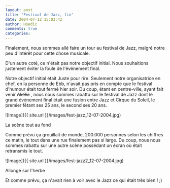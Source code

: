 ```yaml
---
layout: post
title: "Festival de Jazz, fin"
date: 2004-07-12 15:03:42
author: Hoedic
comments: true
categories: 
---
```



Finalement, nous sommes allé faire un tour au festival de Jazz, malgré notre peu d'intérêt pour cette chose musicale.

D'un autre coté, ce n'était pas notre objectif initial. Nous souhaitions justement éviter la foule de l'événement final.

Notre objectif initial était Juste pour rire. Seulement notre organisatrice en chef, en la personne de Ebb, n'avait pas pris en compte que le festival d'humour était tout fermé hier soir. Du coup, étant en centre-ville, ayant fait venir <strike>Akélia</strike> , nous nous sommes rabattu sur le festival de Jazz dont le grand événement final était une fusion entre Jazz et Cirque du Soleil, le premier fêtant ses 25 ans, le second ses 20 ans.

![Image]({{ site.url }}/images/fest-jazz_12-07-2004.jpg)
<div class="photoattrib">La scène tout au fond</div>



Comme prévu ça grouillait de monde, 200.000 personnes selon les chiffres ce matin, le tout dans une rue finalement pas si large. Du coup, nous nous sommes rabattu sur une autre scène possédant un écran où était retransmis le tout.

![Image]({{ site.url }}/images/fest-jazz2_12-07-2004.jpg)
<div class="photoattrib">Allongé sur l'herbe</div>



Et comme prévu, ça n'avait rien à voir avec le Jazz ce qui était très bien ! ;)